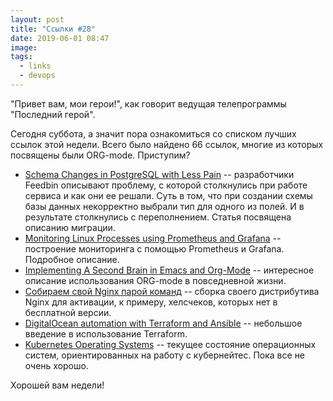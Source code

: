 ```yaml
---
layout: post
title: "Ссылки #28"
date: 2019-06-01 08:47
image:
tags:
  - links
  - devops
---
```

"Привет вам, мои герои!", как говорит ведущая телепрограммы "Последний герой".

Сегодня суббота, а значит пора ознакомиться со списком лучших ссылок этой недели. Всего было найдено 66 ссылок, многие из которых посвящены были ORG-mode. Приступим?

* [Schema Changes in PostgreSQL with Less Pain](https://feedbin.com/blog/2019/05/24/schema-changes-in-postgresql-with-less-pain/) -- разработчики Feedbin описывают проблему, с которой столкнулись при работе сервиса и как они ее решали. Суть в том, что при создании схемы базы данных некорректно выбрали тип для одного из полей. И в результате столкнулись с переполнением. Статья посвящена описанию миграции.
* [Monitoring Linux Processes using Prometheus and Grafana](http://devconnected.com/monitoring-linux-processes-using-prometheus-and-grafana/) -- построение мониторинга с помощью Prometheus и Grafana. Подробное описание.
* [Implementing A Second Brain in Emacs and Org-Mode](https://medium.com/@tasshin/implementing-a-second-brain-in-emacs-and-org-mode-ef0e44fb7ca5) -- интересное описание использования ORG-mode в повседневной жизни.
* [Собираем свой Nginx парой команд](https://habr.com/ru/company/tinkoff/blog/452336/) -- сборка своего дистрибутива Nginx для активации, к примеру, хелсчеков, которых нет в бесплатной версии.
* [DigitalOcean automation with Terraform and Ansible](https://www.ottorask.com/blog/digitalocean-automation-with-terraform-and-ansible/) -- небольшое введение в использование Terraform.
* [Kubernetes Operating Systems](https://kubedex.com/kubernetes-operating-systems/) -- текущее состояние операционных систем, ориентированных на работу с кубернейтес. Пока все не очень хорошо.

Хорошей вам недели!
